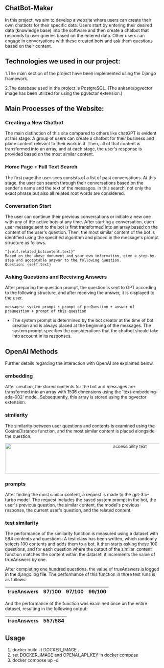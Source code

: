 ## ChatBot-Maker

In this project, we aim to develop a website where users can create their own chatbots for their specific data. Users start by entering their desired data (knowledge base) into the software and then create a chatbot that responds to user queries based on the entered data. Other users can engage in conversations with these created bots and ask them questions based on their content.

## Technologies we used in our project:

1.The main section of the project have been implemented using the Django framework.

2.The database used in the project is PostgreSQL. (The ankane/pgvector image has been utilized for using the pgvector extension.)

## Main Processes of the Website:

### Creating a New Chatbot
The main distinction of this site compared to others like chatGPT is evident at this stage. A group of users can create a chatbot for their business and place content relevant to their work in it. Then, all of that content is transformed into an array, and at each stage, the user's response is provided based on the most similar content.

### Home Page + Full Text Search
The first page the user sees consists of a list of past conversations. At this stage, the user can search through their conversations based on the sender's name and the text of the messages. In this search, not only the exact phrase but also all related root words are considered.

### Conversation Start
The user can continue their previous conversations or initiate a new one with any of the active bots at any time. After starting a conversation, each user message sent to the bot is first transformed into an array based on the content of the user's question. Then, the most similar content of the bot is identified using the specified algorithm and placed in the message's prompt structure as follows.

    "{self.related_botcontent.text}"
    Based on the above document and your own information, give a step-by-step and acceptable answer to the following question.
    Question: {self.text}

### Asking Questions and Receiving Answers
After preparing the question prompt, the question is sent to GPT according to the following structure, and after receiving the answer, it is displayed to the user.

    messages: system prompt + prompt of preQuestion + answer of preQuestion + prompt of this question
* The system prompt is determined by the bot creator at the time of bot creation and is always placed at the beginning of the messages. The system prompt specifies the considerations that the chatbot should take into account in its responses.


## OpenAI Methods
Further details regarding the interaction with OpenAI are explained below.

### embedding
After creation, the stored contents for the bot and messages are transformed into an array with 1536 dimensions using the 'text-embedding-ada-002' model. Subsequently, this array is stored using the pgvector extension.

### similarity
The similarity between user questions and contents is examined using the CosineDistance function, and the most similar content is placed alongside the question.

<p align="center">
  <img src="https://wikimedia.org/api/rest_v1/media/math/render/svg/15d11df2d48da4787ee86a4b8c14551fbf0bc96a" width="800" height="100" alt="accessibility text">
</p>



### prompts
After finding the most similar content, a request is made to the gpt-3.5-turbo model. The request includes the saved system prompt in the bot, the user's previous question, the similar content, the model's previous response, the current user's question, and the related content.

### test similarity
The performance of the similarity function is measured using a dataset with 584 contents and questions. A test class has been written, which randomly selects 100 contents and adds them to a bot. It then starts asking these 100 questions, and for each question where the output of the similar_content function matches the content within the dataset, it increments the value of trueAnswers by one.

After completing one hundred questions, the value of trueAnswers is logged in the django.log file. The performance of this function in three test runs is as follows:

 | trueAnswers | 97/100 | 97/100 | 99/100 |
 | ----------- | ------ | ------ | ------ |

And the performance of the function was examined once on the entire dataset, resulting in the following output:

 | trueAnswers | 557/584 |
 | ----------- | ------- |

 ## Usage
 1. docker build -t DOCKER_IMAGE .
 2. set DOCKER_IMAGE and OPENAI_API_KEY in docker compose
 3. docker compose up -d
